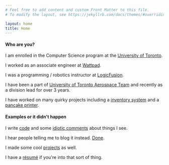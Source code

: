 ```yaml
---
# Feel free to add content and custom Front Matter to this file.
# To modify the layout, see https://jekyllrb.com/docs/themes/#overriding-theme-defaults

layout: home
title: Home
---
```


#### Who are you?
I am enrolled in the Computer Science program at the [University of Toronto](https://utoronto.ca).

I worked as an associate engineer at [Wattpad](https://company.wattpad.com).

I was a programming / robotics instructor at [LogicFusion](https://logicfusion.ca).

I have been a part of [University of Toronto Aerospace Team](https://utat.ca) and recently as a division lead for over 3 years.

I have worked on many quirky projects including a [inventory system](/portfolio) and a [pancake printer](/portfolio).    

#### Examples or it didn't happen
I write [code](https://github.com/timothylock) and some [idiotic comments](https://www.twitter.com/timothyklock) about things I see.

I hear people telling me to blog it instead. [Done](/blog).

I made some cool [projects](/portfolio) as well.

I have a [résumé](timothy_lock_resume.pdf) if you're into that sort of thing.
